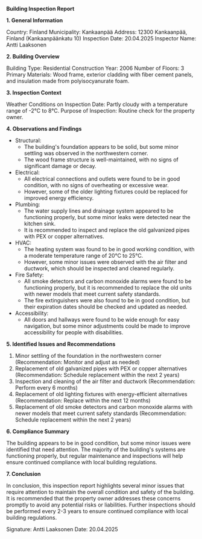 **Building Inspection Report**

**1. General Information**

Country: Finland
Municipality: Kankaanpää
Address: 12300 Kankaanpää, Finland (Kankaanpäänkatu 10)
Inspection Date: 20.04.2025
Inspector Name: Antti Laaksonen

**2. Building Overview**

Building Type: Residential
Construction Year: 2006
Number of Floors: 3
Primary Materials: Wood frame, exterior cladding with fiber cement panels, and insulation made from polyisocyanurate foam.

**3. Inspection Context**

Weather Conditions on Inspection Date: Partly cloudy with a temperature range of -2°C to 8°C.
Purpose of Inspection: Routine check for the property owner.

**4. Observations and Findings**

* Structural:
	+ The building's foundation appears to be solid, but some minor settling was observed in the northwestern corner.
	+ The wood frame structure is well-maintained, with no signs of significant damage or decay.
* Electrical:
	+ All electrical connections and outlets were found to be in good condition, with no signs of overheating or excessive wear.
	+ However, some of the older lighting fixtures could be replaced for improved energy efficiency.
* Plumbing:
	+ The water supply lines and drainage system appeared to be functioning properly, but some minor leaks were detected near the kitchen sink.
	+ It is recommended to inspect and replace the old galvanized pipes with PEX or copper alternatives.
* HVAC:
	+ The heating system was found to be in good working condition, with a moderate temperature range of 20°C to 25°C.
	+ However, some minor issues were observed with the air filter and ductwork, which should be inspected and cleaned regularly.
* Fire Safety:
	+ All smoke detectors and carbon monoxide alarms were found to be functioning properly, but it is recommended to replace the old units with newer models that meet current safety standards.
	+ The fire extinguishers were also found to be in good condition, but their expiration dates should be checked and updated as needed.
* Accessibility:
	+ All doors and hallways were found to be wide enough for easy navigation, but some minor adjustments could be made to improve accessibility for people with disabilities.

**5. Identified Issues and Recommendations**

1. Minor settling of the foundation in the northwestern corner (Recommendation: Monitor and adjust as needed)
2. Replacement of old galvanized pipes with PEX or copper alternatives (Recommendation: Schedule replacement within the next 2 years)
3. Inspection and cleaning of the air filter and ductwork (Recommendation: Perform every 6 months)
4. Replacement of old lighting fixtures with energy-efficient alternatives (Recommendation: Replace within the next 12 months)
5. Replacement of old smoke detectors and carbon monoxide alarms with newer models that meet current safety standards (Recommendation: Schedule replacement within the next 2 years)

**6. Compliance Summary**

The building appears to be in good condition, but some minor issues were identified that need attention. The majority of the building's systems are functioning properly, but regular maintenance and inspections will help ensure continued compliance with local building regulations.

**7. Conclusion**

In conclusion, this inspection report highlights several minor issues that require attention to maintain the overall condition and safety of the building. It is recommended that the property owner addresses these concerns promptly to avoid any potential risks or liabilities. Further inspections should be performed every 2-3 years to ensure continued compliance with local building regulations.

Signature: Antti Laaksonen
Date: 20.04.2025